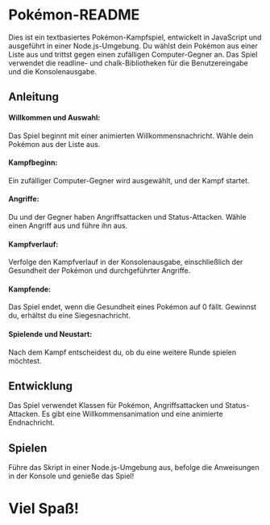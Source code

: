 # Pokémon-README

Dies ist ein textbasiertes Pokémon-Kampfspiel, entwickelt in JavaScript und ausgeführt in einer Node.js-Umgebung. Du wählst dein Pokémon aus einer Liste aus und trittst gegen einen zufälligen Computer-Gegner an. Das Spiel verwendet die readline- und chalk-Bibliotheken für die Benutzereingabe und die Konsolenausgabe.

## Anleitung

#### Willkommen und Auswahl: 
Das Spiel beginnt mit einer animierten Willkommensnachricht. Wähle dein Pokémon aus der Liste aus.

#### Kampfbeginn: 
Ein zufälliger Computer-Gegner wird ausgewählt, und der Kampf startet.

#### Angriffe: 
Du und der Gegner haben Angriffsattacken und Status-Attacken. Wähle einen Angriff aus und führe ihn aus.

#### Kampfverlauf: 
Verfolge den Kampfverlauf in der Konsolenausgabe, einschließlich der Gesundheit der Pokémon und durchgeführter Angriffe.

#### Kampfende: 
Das Spiel endet, wenn die Gesundheit eines Pokémon auf 0 fällt. Gewinnst du, erhältst du eine Siegesnachricht.

#### Spielende und Neustart:
Nach dem Kampf entscheidest du, ob du eine weitere Runde spielen möchtest.

## Entwicklung
Das Spiel verwendet Klassen für Pokémon, Angriffsattacken und Status-Attacken. Es gibt eine Willkommensanimation und eine animierte Endnachricht.

## Spielen
Führe das Skript in einer Node.js-Umgebung aus, befolge die Anweisungen in der Konsole und genieße das Spiel!

# Viel Spaß! 